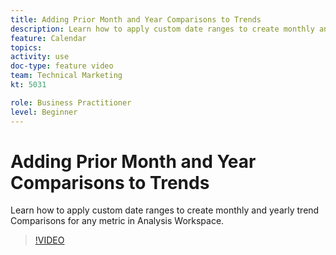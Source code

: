 ```yaml
---
title: Adding Prior Month and Year Comparisons to Trends
description: Learn how to apply custom date ranges to create monthly and yearly trend Comparisons for any metric in Analysis Workspace.
feature: Calendar
topics: 
activity: use
doc-type: feature video
team: Technical Marketing
kt: 5031

role: Business Practitioner
level: Beginner
---
```


# Adding Prior Month and Year Comparisons to Trends

Learn how to apply custom date ranges to create monthly and yearly trend Comparisons for any metric in Analysis Workspace.

>[!VIDEO](https://video.tv.adobe.com/v/33772/?quality=12)
